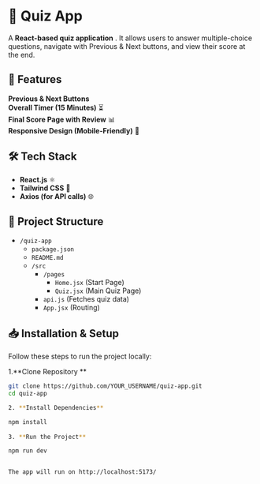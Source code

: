 # 📝 Quiz App  

A **React-based quiz application** . It allows users to answer multiple-choice questions, navigate with Previous & Next buttons, and view their score at the end.  

## 🚀 Features   
**Previous & Next Buttons**   
**Overall Timer (15 Minutes)** ⏳  
**Final Score Page with Review** 📊  
**Responsive Design (Mobile-Friendly)** 📱  

## 🛠️ Tech Stack  
- **React.js** ⚛️ 
- **Tailwind CSS** 🎨  
- **Axios (for API calls)** 🌐  


## 📂 Project Structure  

- `/quiz-app`
  - `package.json`
  - `README.md`
  - `/src`
    - `/pages`
      - `Home.jsx` (Start Page)
      - `Quiz.jsx` (Main Quiz Page)
    - `api.js` (Fetches quiz data)
    - `App.jsx` (Routing)


## 📥 Installation & Setup  
Follow these steps to run the project locally:  

1.**Clone Repository **

```bash
git clone https://github.com/YOUR_USERNAME/quiz-app.git
cd quiz-app

2. **Install Dependencies**

npm install
 
3. **Run the Project**

npm run dev


The app will run on http://localhost:5173/

